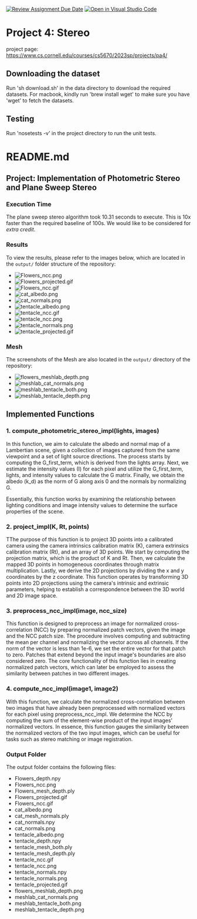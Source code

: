 [![Review Assignment Due Date](https://classroom.github.com/assets/deadline-readme-button-8d59dc4de5201274e310e4c54b9627a8934c3b88527886e3b421487c677d23eb.svg)](https://classroom.github.com/a/hguwfK0T)
[![Open in Visual Studio Code](https://classroom.github.com/assets/open-in-vscode-c66648af7eb3fe8bc4f294546bfd86ef473780cde1dea487d3c4ff354943c9ae.svg)](https://classroom.github.com/online_ide?assignment_repo_id=10634379&assignment_repo_type=AssignmentRepo)

# Project 4: Stereo

project page: https://www.cs.cornell.edu/courses/cs5670/2023sp/projects/pa4/

## Downloading the dataset

Run 'sh download.sh' in the data directory to download the required datasets. For macbook, kindly run 'brew install wget' to make sure you have 'wget' to fetch the datasets.

## Testing

Run 'nosetests -v' in the project directory to run the unit tests.

# README.md

## Project: Implementation of Photometric Stereo and Plane Sweep Stereo

### Execution Time

The plane sweep stereo algorithm took 10.31 seconds to execute. This is 10x faster than the required baseline of 100s. We would like to be considered for _extra credit_.

### Results

To view the results, please refer to the images below, which are located in the `output/` folder structure of the repository:

-   ![Flowers_ncc.png](./output/Flowers_ncc.png)
-   ![Flowers_projected.gif](./output/Flowers_projected.gif)
-   ![Flowers_ncc.gif](./output/Flowers_ncc.gif)
-   ![cat_albedo.png](./output/cat_albedo.png)
-   ![cat_normals.png](./output/cat_normals.png)
-   ![tentacle_albedo.png](./output/tentacle_albedo.png)
-   ![tentacle_ncc.gif](./output/tentacle_ncc.gif)
-   ![tentacle_ncc.png](./output/tentacle_ncc.png)
-   ![tentacle_normals.png](./output/tentacle_normals.png)
-   ![tentacle_projected.gif](./output/tentacle_projected.gif)

### Mesh

The screenshots of the Mesh are also located in the `output/` directory of the repository:


-   ![flowers_meshlab_depth.png](./output/flowers_meshlab_depth.png)
-   ![meshlab_cat_normals.png](./output/meshlab_cat_normals.png)
-   ![meshlab_tentacle_both.png](./output/meshlab_tentacle_both.png)
-   ![meshlab_tentacle_depth.png](./output/meshlab_tentacle_depth.png)

## Implemented Functions

### 1. compute_photometric_stereo_impl(lights, images)

In this function, we aim to calculate the albedo and normal map of a Lambertian scene, given a collection of images captured from the same viewpoint and a set of light source directions. The process starts by computing the G_first_term, which is derived from the lights array. Next, we estimate the intensity values (I) for each pixel and utilize the G_first_term, lights, and intensity values to calculate the G matrix. Finally, we obtain the albedo (k_d) as the norm of G along axis 0 and the normals by normalizing G.

Essentially, this function works by examining the relationship between lighting conditions and image intensity values to determine the surface properties of the scene.

### 2. project_impl(K, Rt, points)

TThe purpose of this function is to project 3D points into a calibrated camera using the camera intrinsics calibration matrix (K), camera extrinsics calibration matrix (Rt), and an array of 3D points. We start by computing the projection matrix, which is the product of K and Rt. Then, we calculate the mapped 3D points in homogeneous coordinates through matrix multiplication. Lastly, we derive the 2D projections by dividing the x and y coordinates by the z coordinate. This function operates by transforming 3D points into 2D projections using the camera's intrinsic and extrinsic parameters, helping to establish a correspondence between the 3D world and 2D image space.

### 3. preprocess_ncc_impl(image, ncc_size)

This function is designed to preprocess an image for normalized cross-correlation (NCC) by preparing normalized patch vectors, given the image and the NCC patch size. The procedure involves computing and subtracting the mean per channel and normalizing the vector across all channels. If the norm of the vector is less than 1e-6, we set the entire vector for that patch to zero. Patches that extend beyond the input image's boundaries are also considered zero. The core functionality of this function lies in creating normalized patch vectors, which can later be employed to assess the similarity between patches in two different images.

### 4. compute_ncc_impl(image1, image2)

With this function, we calculate the normalized cross-correlation between two images that have already been preprocessed with normalized vectors for each pixel using preprocess_ncc_impl. We determine the NCC by computing the sum of the element-wise product of the input images' normalized vectors. In essence, this function gauges the similarity between the normalized vectors of the two input images, which can be useful for tasks such as stereo matching or image registration.

### Output Folder

The output folder contains the following files:

-   Flowers_depth.npy
-   Flowers_ncc.png
-   Flowers_mesh_depth.ply
-   Flowers_projected.gif
-   Flowers_ncc.gif
-   cat_albedo.png
-   cat_mesh_normals.ply
-   cat_normals.npy
-   cat_normals.png
-   tentacle_albedo.png
-   tentacle_depth.npy
-   tentacle_mesh_both.ply
-   tentacle_mesh_depth.ply
-   tentacle_ncc.gif
-   tentacle_ncc.png
-   tentacle_normals.npy
-   tentacle_normals.png
-   tentacle_projected.gif
-   flowers_meshlab_depth.png
-   meshlab_cat_normals.png
-   meshlab_tentacle_both.png
-   meshlab_tentacle_depth.png
